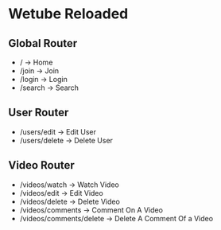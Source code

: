 # Wetube Reloaded

## Global Router
* / -> Home
* /join -> Join
* /login -> Login
* /search -> Search

## User Router
* /users/edit -> Edit User
* /users/delete -> Delete User

## Video Router
* /videos/watch -> Watch Video
* /videos/edit -> Edit Video
* /videos/delete -> Delete Video
* /videos/comments -> Comment On A Video
* /videos/comments/delete -> Delete A Comment Of a Video